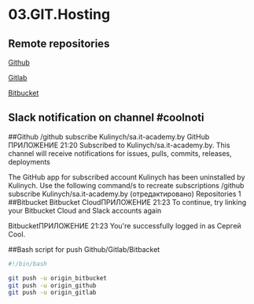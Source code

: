 # 03.GIT.Hosting

## Remote repositories
[Github](https://github.com/Kulinych/test.git)

[Gitlab](https://gitlab.com/Kulinych/test.git)

[Bitbucket](https://kulinych@bitbucket.org/kulinych/git_test.git)


## Slack notification on channel #coolnoti 
##Github
/github subscribe Kulinych/sa.it-academy.by
GitHub ПРИЛОЖЕНИЕ  21:20
Subscribed to Kulinych/sa.it-academy.by. This channel will receive notifications for issues, pulls, commits, releases, deployments

The GitHub app for subscribed account Kulinych has been uninstalled by Kulinych.
Use the following command/s to recreate subscriptions
/github subscribe Kulinych/sa.it-academy.by (отредактировано) 
Repositories
1
##Bitbucket
Bitbucket CloudПРИЛОЖЕНИЕ  21:23
To continue, try linking your Bitbucket Cloud and Slack accounts again

BitbucketПРИЛОЖЕНИЕ  21:23
You're successfully logged in as Сергей Cool.

##Bash script for push Github/Gitlab/Bitbacket

```bash 
#!/bin/bash 

git push -u origin_bitbucket
git push -u origin_github
git push -u origin_gitlab
```

